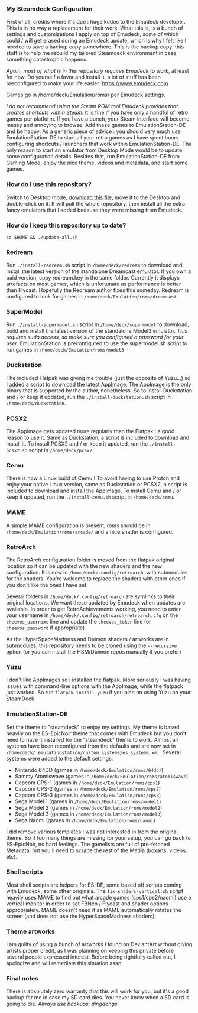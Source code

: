 ### My Steamdeck Configuration

First of all, credits where it's due : huge kudos to the Emudeck developer. This is in no way a replacement for their work.
What this is, is a bunch of settings and customizations I apply on top of Emudeck, some of which could / will get erased during an Emudeck update, which is why I felt like I needed to save a backup copy somewhere. This is the backup copy: this stuff is to help me rebuild my tailored Steamdeck environment in case something catastrophic happens.

_Again, most of what is in this repository requires Emudeck to work_, at least for now.
Do yourself a favor and install it, a lot of stuff has been preconfigured to make your life easier: https://www.emudeck.com

Games go in /home/deck/Emulation/roms/ per Emudeck settings.

*I do not recommend using the Steam ROM tool Emudeck provides that creates shortcuts within Steam*. It is fine if you have only a handful of retro games per platform. If you have a bunch, your Steam interface will become messy and annoying to browse. Add these games to EmulationStation-DE and be happy. As a generic piece of advice : you should very much use EmulationStation-DE to start all your retro games as I have spent hours configuring shortcuts / launchers that work within EmulationStation-DE. The only reason to start an emulator from Desktop Mode would be to update some configuration details. Besides that, run EmulationStation-DE from Gaming Mode, enjoy the nice theme, videos and metadata, and start some games.

### How do I use this repository?

Switch to Desktop mode, [download this file](https://raw.githubusercontent.com/kwyxz/steamdeck/main/kwyxz.desktop), move it to the Desktop and double-click on it.
It will pull the whole repository, then install all the extra fancy emulators that I added because they were missing from Emudeck.

### How do I keep this repository up to date?

```
cd $HOME && ./update-all.sh
```

### Redream

Run `./install-redream.sh` script in `/home/deck/redream` to download and install the latest version of the standalone Dreamcast emulator. If you own a paid version, copy redream.key in the same folder. Currently it displays artefacts on most games, which is unfortunate as performance is better than Flycast. Hopefully the Redream author fixes this someday. Redream is configured to look for games in `/home/deck/Emulation/roms/dreamcast`.

### SuperModel

Run `./install-supermodel.sh` script in `/home/deck/supermodel` to download, build and install the latest version of the standalone Model3 emulator. *This requires sudo access, so make sure you configured a password for your user*. EmulationStation is preconfigured to use the supermodel.sh script to run games in `/home/deck/Emulation/roms/model3`

### Duckstation

The included Flatpak was giving me trouble (just the opposite of Yuzu...) so I added a script to download the latest AppImage. The AppImage is the only binary that is supported by the author, nonetheless. So to install Duckstation and / or keep it updated, run the `./install-duckstation.sh` script in `/home/deck/duckstation`.

### PCSX2

The AppImage gets updated more regularly than the Flatpak : a good reason to use it. Same as Duckstation, a script is included to download and install it. To install PCSX2 and / or keep it updated, run the `./install-pcsx2.sh` script in `/home/deck/pcsx2`.

### Cemu

There is now a Linux build of Cemu ! To avoid having to use Proton and enjoy your native Linux version, same as Duckstation or PCSX2, a script is included to download and install the AppImage. To install Cemu and / or keep it updated, run the `./install-cemu.sh` script in `/home/deck/cemu`.

### MAME

A simple MAME configuration is present, roms should be in `/home/deck/Emulation/roms/arcade/` and a nice shader is configured.

### RetroArch

The RetroArch configuration folder is moved from the flatpak original location so it can be updated with the new shaders and the new configuration. It is now in `/home/deck/.config/retroarch`, with submodules for the shaders. You're welcome to replace the shaders with other ones if you don't like the ones I have set.

Several folders in `/home/deck/.config/retroarch` are symlinks to their original locations. We want these updated by Emudeck when updates are available. In order to get RetroAchievements working, you need to enter your username in `/home/deck/.config/retroarch/retroarch.cfg` on the `cheevos_username` line and update the `cheevos_token` line (or `cheevos_password` if appropriate)

As the HyperSpaceMadness and Duimon shaders / artworks are in submodules, this repository needs to be cloned using the `--recursive` option (or you can install the HSM/Duimon repos manually if you prefer)

### Yuzu

I don't like AppImages so I installed the flatpak. More seriously I was having issues with command-line options with the AppImage, while the flatpack just worked. So run `flatpak install yuzu` if you plan on using Yuzu on your SteamDeck.

### EmulationStation-DE

Set the theme to "steamdeck" to enjoy my settings. My theme is based heavily on the ES-EpicNoir theme that comes with Emudeck but you don't need to have it installed for the "steamdeck" theme to work. Almost all systems have been reconfigured from the defaults and are now set in `/home/deck/.emulationstation/custom_systems/es_systems.xml`. Several systems were added to the default settings:
 - Nintendo 64DD (games in `/home/deck/Emulation/roms/64dd/`)
 - Sammy Atomiswave (games in `/home/deck/Emulation/roms/atomiswave`)
 - Capcom CPS-1 (games in `/home/deck/Emulation/roms/cps1`)
 - Capcom CPS-2 (games in `/home/deck/Emulation/roms/cps2`)
 - Capcom CPS-3 (games in `/home/deck/Emulation/roms/cps3`)
 - Sega Model 1 (games in `/home/deck/Emulation/roms/model1`)
 - Sega Model 2 (games in `/home/deck/Emulation/roms/model2`)
 - Sega Model 3 (games in `/home/deck/Emulation/roms/model3`)
 - Sega Naomi (games in `/home/deck/Emulation/roms/naomi`)

I did remove various templates I was not interested in from the original theme. So if too many things are missing for your setup, you can go back to ES-EpicNoir, no hard feelings.
The gamelists are full of pre-fetched Metadata, but you'll need to scrape the rest of the Media (boxarts, videos, etc).

### Shell scripts

Most shell scripts are helpers for ES-DE, some based off scripts coming with Emudeck, some other originals.
The `fix-shaders-vertical.sh` script heavily uses MAME to find out what arcade games (cps1/cps2/naomi) use a vertical monitor in order to set FBNeo / Flycast and shader options appropriately. MAME doesn't need it as MAME automatically rotates the screen (and does not use the HyperSpaceMadness shaders).

### Theme artworks

I am guilty of using a bunch of artworks I found on DeviantArt without giving artists proper credit, as I was planning on keeping this private before several people expressed interest. Before being rightfully called out, I apologize and will remediate this situation asap.

### Final notes

There is absolutely zero warranty that this will work for you, but it's a good backup for me in case my SD card dies. You never know when a SD card is going to die. *Always use backups, dingdongs*.
